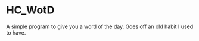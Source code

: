 HC_WotD
=======

A simple program to give you a word of the day. Goes off an old habit I used to have.
